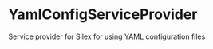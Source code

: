 YamlConfigServiceProvider
=========================

Service provider for Silex for using YAML configuration files